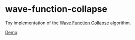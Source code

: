 # wave-function-collapse

Toy implementation of the [Wave Function Collapse](https://github.com/mxgmn/WaveFunctionCollapse) algorithm.

[Demo](https://user-images.githubusercontent.com/18193831/179360895-3a74a47a-0faa-4730-afbe-8bde1af1a9c5.webm)

